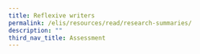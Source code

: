 ```yaml
---
title: Reflexive writers
permalink: /elis/resources/read/research-summaries/
description: ""
third_nav_title: Assessment
---
```

